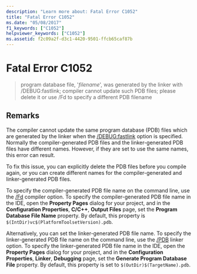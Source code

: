 ```yaml
---
description: "Learn more about: Fatal Error C1052"
title: "Fatal Error C1052"
ms.date: "05/08/2017"
f1_keywords: ["C1052"]
helpviewer_keywords: ["C1052"]
ms.assetid: f2c09a2f-d3c1-4420-9501-ffcb65caf87b
---
```

# Fatal Error C1052

> program database file, '*filename*', was generated by the linker with /DEBUG:fastlink; compiler cannot update such PDB files; please delete it or use /Fd to specify a different PDB filename

## Remarks

The compiler cannot update the same program database (PDB) files which are generated by the linker when the [/DEBUG:fastlink](../../build/reference/debug-generate-debug-info.md) option is specified. Normally the compiler-generated PDB files and the linker-generated PDB files have different names. However, if they are set to use the same names, this error can result.

To fix this issue, you can explicitly delete the PDB files before you compile again, or you can create different names for the compiler-generated and linker-generated PDB files.

To specify the compiler-generated PDB file name on the command line, use the [/Fd](../../build/reference/fd-program-database-file-name.md) compiler option. To specify the compiler-generated PDB file name in the IDE, open the **Property Pages** dialog for your project, and in the **Configuration Properties**, **C/C++**, **Output Files** page, set the **Program Database File Name** property. By default, this property is `$(IntDir)vc$(PlatformToolsetVersion).pdb`.

Alternatively, you can set the linker-generated PDB file name. To specify the linker-generated PDB file name on the command line, use the [/PDB](../../build/reference/pdb-use-program-database.md) linker option. To specify the linker-generated PDB file name in the IDE, open the **Property Pages** dialog for your project, and in the **Configuration Properties**, **Linker**, **Debugging** page, set the **Generate Program Database File** property. By default, this property is set to `$(OutDir)$(TargetName).pdb`.
